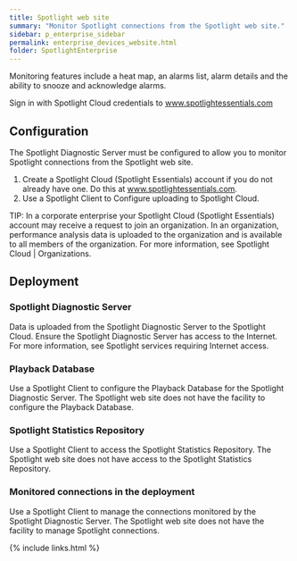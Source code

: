 ```yaml
---
title: Spotlight web site
summary: "Monitor Spotlight connections from the Spotlight web site."
sidebar: p_enterprise_sidebar
permalink: enterprise_devices_website.html
folder: SpotlightEnterprise
---
```


Monitoring features include a heat map, an alarms list, alarm details and the ability to snooze and acknowledge alarms.

Sign in with Spotlight Cloud credentials to www.spotlightessentials.com



## Configuration

The Spotlight Diagnostic Server must be configured to allow you to monitor Spotlight connections from the Spotlight web site.

1. Create a Spotlight Cloud (Spotlight Essentials) account if you do not already have one. Do this at www.spotlightessentials.com.
2. Use a Spotlight Client to Configure uploading to Spotlight Cloud.



TIP: In a corporate enterprise your Spotlight Cloud (Spotlight Essentials) account may receive a request to join an organization. In an organization, performance analysis data is uploaded to the organization and is available to all members of the organization. For more information, see Spotlight Cloud \| Organizations.

## Deployment

### Spotlight Diagnostic Server

Data is uploaded from the Spotlight Diagnostic Server to the Spotlight Cloud. Ensure the Spotlight Diagnostic Server has access to the Internet. For more information, see Spotlight services requiring Internet access.

### Playback Database

Use a Spotlight Client to configure the Playback Database for the Spotlight Diagnostic Server. The Spotlight web site does not have the facility to configure the Playback Database.

### Spotlight Statistics Repository

Use a Spotlight Client to access the Spotlight Statistics Repository. The Spotlight web site does not have access to the Spotlight Statistics Repository.

### Monitored connections in the deployment

Use a Spotlight Client to manage the connections monitored by the Spotlight Diagnostic Server. The Spotlight web site does not have the facility to manage Spotlight connections.



{% include links.html %}
